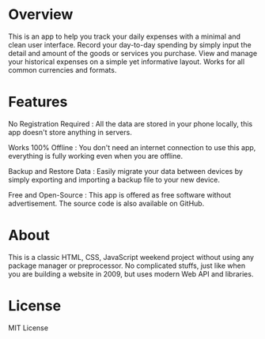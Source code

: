 # Overview

This is an app to help you track your daily expenses with a minimal and clean user interface. Record your day-to-day spending by simply input the detail and amount of the goods or services you purchase. View and manage your historical expenses on a simple yet informative layout. Works for all common currencies and formats.

# Features

No Registration Required
: All the data are stored in your phone locally, this app doesn't store anything in servers.

Works 100% Offline
: You don't need an internet connection to use this app, everything is fully working even when you are offline.

Backup and Restore Data
: Easily migrate your data between devices by simply exporting and importing a backup file to your new device.

Free and Open-Source
: This app is offered as free software without advertisement. The source code is also available on GitHub.

# About

This is a classic HTML, CSS, JavaScript weekend project without using any package manager or preprocessor. No complicated stuffs, just like when you are building a website in 2009, but uses modern Web API and libraries.

# License

MIT License
